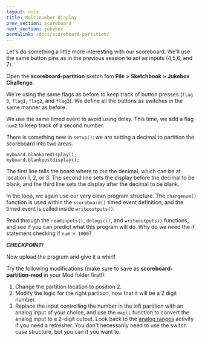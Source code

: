 ```yaml
---
layout: docs
title: Multinumber Display
prev_section: scoreboard
next_section: jukebox
permalink: /docs/scoreboard-partition/
---
```


Let's do something a little more interesting with our scoreboard. We'll use the same button pins as in the previous session to act as inputs (4,5,6, and 7). 

Open the **scoreboard-partition** sketch fom **File > Sketchbook > Jukebox Challenge**.

We're using the same flags as before to keep track of button presses (```flag 0```, ```flag1```, ```flag2```, and ```flag3```). We define all the buttons as switches in the same manner as before.

We use the same timed event to avoid using delay. This time, we add a flag ```num2``` to keep track of a second number.

There is something new in ```setup()```: we are setting a decimal to partition the scoreboard into two areas. 

```myboard.setpartition(1);
myboard.blankpredisplay();
myboard.blankpostdisplay(); 
```

The first line tells the board where to put the decimal, which can be at location 1, 2, or 3. The second line sets the display before the decimal to be blank, and the third line sets the display after the decimal to be blank.

In the loop, we again use our very clean program structure. The ```changenum()``` function is used within the ```scoreboard()``` timed event definition, and the timed event is called inside ```writeoutputs()```. 

Read through the ```readinputs()```, ```dologic()```, and ```writeoutputs()``` functions, and see if you can predict what this program will do. Why do we need the if statement checking if ```num < 1000```?

**_CHECKPOINT!_**

Now upload the program and give it a whirl!

Try the following modifications (make sure to save as **scoreboard-partition-mod** in your Mod folder first!):

1. Change the partition location to position 2. 
2. Modify the logic for the right partition, now that it will be a 2 digit number.
3. Replace the input controlling the number in the left partition with an analog input of your choice, and use the ```map()``` function to convert the analog input to a 2-digit output. Look back to the <a href="{{ site.baseurl }}/docs/analog-ranges/">analog ranges</a> activity if you need a refresher. You don't necessarily need to use the switch case structure, but you can if you want to.


